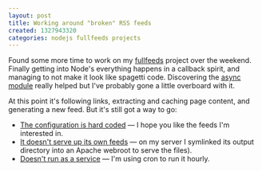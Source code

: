```yaml
---
layout: post
title: Working around "broken" RSS feeds
created: 1327943320
categories: nodejs fullfeeds projects
---
```

Found some more time to work on my <a href="http://github.com/drewish/fullfeeds">fullfeeds</a> project over the weekend. Finally getting into Node's everything happens in a callback spirit, and managing to not make it look like spagetti code. Discovering the <a href="https://github.com/caolan/async">async module</a> really helped but I've probably gone a little overboard with it.

At this point it's following links, extracting and caching page content, and generating a new feed. But it's still got a way to go:
- <a href="https://github.com/drewish/fullfeeds/issues/7">The configuration is hard coded</a> — I hope you like the feeds I'm interested in.
- <a href="https://github.com/drewish/fullfeeds/issues/4">It doesn't serve up its own feeds</a>  — on my server I symlinked its output directory into an Apache webroot to serve the files).
- <a href="https://github.com/drewish/fullfeeds/issues/2">Doesn't run as a service</a> — I'm using cron to run it hourly.
